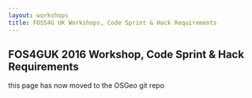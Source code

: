 ```yaml
---
layout: workshops
title: FOSS4G UK Workshops, Code Sprint & Hack Requirements
---
```


## FOS4GUK 2016 Workshop, Code Sprint & Hack Requirements ##

this page has now moved to the OSGeo git repo
